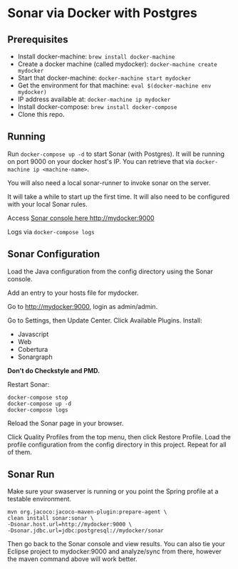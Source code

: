 # Sonar via Docker with Postgres

## Prerequisites
* Install docker-machine: ```brew install docker-machine```
* Create a docker machine (called mydocker): ```docker-machine create mydocker```
* Start that docker-machine: ```docker-machine start mydocker```
* Get the environment for that machine: ```eval $(docker-machine env mydocker)```
* IP address available at: ```docker-machine ip mydocker```
* Install docker-compose: ```brew install docker-compose```
* Clone this repo.

## Running
Run ```docker-compose up -d``` to start Sonar (with Postgres).  It will be running on port 9000 on your docker host's IP.  You can retrieve that via ```docker-machine ip <machine-name>```.

You will also need a local sonar-runner to invoke sonar on the server.

It will take a while to start up the first time.  It will also need to be configured with your local Sonar rules.

Access [Sonar console here http://mydocker:9000](http://mydocker:9000)

Logs via ```docker-compose logs```


## Sonar Configuration
Load the Java configuration from the config directory using the Sonar console.

Add an entry to your hosts file for mydocker.

Go to [http://mydocker:9000](http://mydocker:9000), login as admin/admin.

Go to Settings, then Update Center.  Click Available Plugins.  Install:

* Javascript
* Web
* Cobertura
* Sonargraph


**Don't do Checkstyle and PMD.**

Restart Sonar:

```
docker-compose stop
docker-compose up -d
docker-compose logs
```

Reload the Sonar page in your browser.

Click Quality Profiles from the top menu, then click Restore Profile.  Load the profile configuration from the config directory in this project.  Repeat for all of them.
 
## Sonar Run
Make sure your swaserver is running or you point the Spring profile at a testable environment.

```
mvn org.jacoco:jacoco-maven-plugin:prepare-agent \
clean install sonar:sonar \
-Dsonar.host.url=http://mydocker:9000 \
-Dsonar.jdbc.url=jdbc:postgresql://mydocker/sonar
```

Then go back to the Sonar console and view results.  You can also tie your Eclipse project to mydocker:9000 and analyze/sync from there, however the maven command above will work better.


